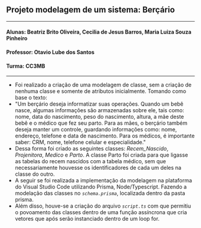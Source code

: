 ## Projeto modelagem de um sistema: Berçário 
------------------------------------------------------------------------------------------------------------------------------------------------------------------------
#### Alunas: Beatriz Brito Oliveira, Cecilia de Jesus Barros, Maria Luiza Souza Pinheiro
#### Professor: Otavio Lube dos Santos
#### Turma: CC3MB
-------------------------------------------------------------------------------------------------------------------------------------------------------------------------

* Foi realizado a criação de uma modelagem de classe, sem a criação de nenhuma classe e somente de atributos inicialmente. Tomando como base o texto:
* "Um berçário deseja informatizar suas operações. Quando um bebê nasce, algumas informações são armazenadas sobre ele, tais como: nome, data do nascimento, peso do nascimento, altura, a mãe deste bebê e o médico que fez seu parto. Para as mães, o berçário também deseja manter um controle, guardando informações como: nome, endereço, telefone e data de nascimento. Para os médicos, é importante saber: CRM, nome, telefone celular e especialidade."
* Dessa forma foi criado as seguintes classes: *Recem_Nascido*, *Projenitora*, *Medico* e *Parto*. A classe Parto foi criada para que ligasse as tabelas do recem nascidos com a tabela médico, sem que necessariamente houvesse os identificadores de cada um deles na classe do outro.
* A seguir se foi realizada a implementação da modelagem na plataforma do Visual Studio Code utilizando Prisma, Node/Typescript. Fazendo a modelação das classes no *`schema.prisma`*, localizada dentro da pasta prisma.
* Além disso, houve-se a criação do arquivo *`script.ts`* com que permitiu o povoamento das classes dentro de uma função assíncrona que cria vetores que após serão instanciado dentro de um loop for.

